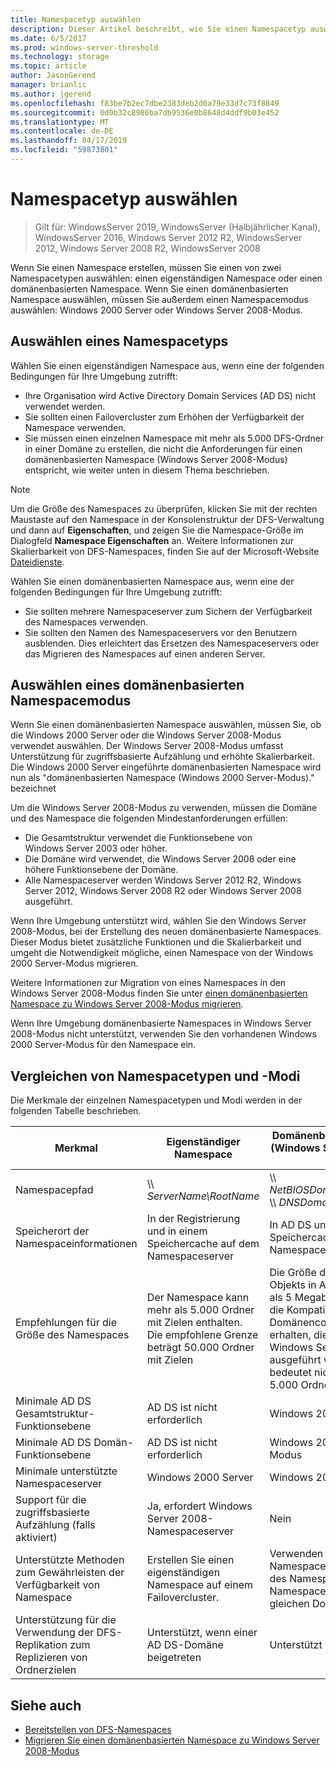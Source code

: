 ```yaml
---
title: Namespacetyp auswählen
description: Dieser Artikel beschreibt, wie Sie einen Namespacetyp auswählen.
ms.date: 6/5/2017
ms.prod: windows-server-threshold
ms.technology: storage
ms.topic: article
author: JasonGerend
manager: brianlic
ms.author: jgerend
ms.openlocfilehash: f83be7b2ec7dbe2383deb2d0a79e33d7c73f8849
ms.sourcegitcommit: 0d0b32c8986ba7db9536e0b8648d4ddf9b03e452
ms.translationtype: MT
ms.contentlocale: de-DE
ms.lasthandoff: 04/17/2019
ms.locfileid: "59873801"
---
```

# <a name="choose-a-namespace-type"></a>Namespacetyp auswählen

> Gilt für: WindowsServer 2019, WindowsServer (Halbjährlicher Kanal), WindowsServer 2016, Windows Server 2012 R2, WindowsServer 2012, Windows Server 2008 R2, WindowsServer 2008

Wenn Sie einen Namespace erstellen, müssen Sie einen von zwei Namespacetypen auswählen: einen eigenständigen Namespace oder einen domänenbasierten Namespace. Wenn Sie einen domänenbasierten Namespace auswählen, müssen Sie außerdem einen Namespacemodus auswählen: Windows 2000 Server oder Windows Server 2008-Modus.

## <a name="choosing-a-namespace-type"></a>Auswählen eines Namespacetyps

Wählen Sie einen eigenständigen Namespace aus, wenn eine der folgenden Bedingungen für Ihre Umgebung zutrifft:

-   Ihre Organisation wird Active Directory Domain Services (AD DS) nicht verwendet werden.
-   Sie sollten einen Failovercluster zum Erhöhen der Verfügbarkeit der Namespace verwenden.
-   Sie müssen einen einzelnen Namespace mit mehr als 5.000 DFS-Ordner in einer Domäne zu erstellen, die nicht die Anforderungen für einen domänenbasierten Namespace (Windows Server 2008-Modus) entspricht, wie weiter unten in diesem Thema beschrieben.

> [!NOTE]
> Um die Größe des Namespaces zu überprüfen, klicken Sie mit der rechten Maustaste auf den Namespace in der Konsolenstruktur der DFS-Verwaltung und dann auf **Eigenschaften**, und zeigen Sie die Namespace-Größe im Dialogfeld **Namespace Eigenschaften** an. Weitere Informationen zur Skalierbarkeit von DFS-Namespaces, finden Sie auf der Microsoft-Website [Dateidienste](https://technet.microsoft.com/library/cc771548.aspx).

Wählen Sie einen domänenbasierten Namespace aus, wenn eine der folgenden Bedingungen für Ihre Umgebung zutrifft:

-   Sie sollten mehrere Namespaceserver zum Sichern der Verfügbarkeit des Namespaces verwenden.
-   Sie sollten den Namen des Namespaceservers vor den Benutzern ausblenden. Dies erleichtert das Ersetzen des Namespaceservers oder das Migrieren des Namespaces auf einen anderen Server.

## <a name="choosing-a-domain-based-namespace-mode"></a>Auswählen eines domänenbasierten Namespacemodus

Wenn Sie einen domänenbasierten Namespace auswählen, müssen Sie, ob die Windows 2000 Server oder die Windows Server 2008-Modus verwendet auswählen. Der Windows Server 2008-Modus umfasst Unterstützung für zugriffsbasierte Aufzählung und erhöhte Skalierbarkeit. Die Windows 2000 Server eingeführte domänenbasierten Namespace wird nun als "domänenbasierten Namespace (Windows 2000 Server-Modus)." bezeichnet

Um die Windows Server 2008-Modus zu verwenden, müssen die Domäne und des Namespace die folgenden Mindestanforderungen erfüllen:

-   Die Gesamtstruktur verwendet die Funktionsebene von Windows Server 2003 oder höher.
-   Die Domäne wird verwendet, die Windows Server 2008 oder eine höhere Funktionsebene der Domäne.
-   Alle Namespaceserver werden Windows Server 2012 R2, Windows Server 2012, Windows Server 2008 R2 oder Windows Server 2008 ausgeführt.

Wenn Ihre Umgebung unterstützt wird, wählen Sie den Windows Server 2008-Modus, bei der Erstellung des neuen domänenbasierte Namespaces. Dieser Modus bietet zusätzliche Funktionen und die Skalierbarkeit und umgeht die Notwendigkeit mögliche, einen Namespace von der Windows 2000 Server-Modus migrieren.

Weitere Informationen zur Migration von eines Namespaces in den Windows Server 2008-Modus finden Sie unter [einen domänenbasierten Namespace zu Windows Server 2008-Modus migrieren](migrate-a-domain-based-namespace-to-windows-server-2008-mode.md).

Wenn Ihre Umgebung domänenbasierte Namespaces in Windows Server 2008-Modus nicht unterstützt, verwenden Sie den vorhandenen Windows 2000 Server-Modus für den Namespace ein.

## <a name="comparing-namespace-types-and-modes"></a>Vergleichen von Namespacetypen und -Modi

Die Merkmale der einzelnen Namespacetypen und Modi werden in der folgenden Tabelle beschrieben.

|Merkmal|Eigenständiger Namespace|Domänenbasierter Namespace (Windows Server 2000 Server-Modus) |Domänenbasierter Namespace (Windows Server 2008 Server Modus) | 
|---|---|---|---|
|Namespacepfad|\\\ *ServerName\RootName* |\\\ *NetBIOSDomainName\RootName* <br />\\\ *DNSDomainName\RootName*|\\\ *NetBIOSDomainName\RootName* <br /> \\\ *DNSDomainName\RootName*|
|Speicherort der Namespaceinformationen|In der Registrierung und in einem Speichercache auf dem Namespaceserver|In AD DS und in einem Speichercache auf jedem Namespaceserver|In AD DS und in einem Speichercache auf jedem Namespaceserver|
|Empfehlungen für die Größe des Namespaces|Der Namespace kann mehr als 5.000 Ordner mit Zielen enthalten. Die empfohlene Grenze beträgt 50.000 Ordner mit Zielen|Die Größe des Namespace-Objekts in AD DS sollte geringer als 5 Megabyte (MB) sein, um die Kompatibilität mit Domänencontrollern aufrecht zu erhalten, die nicht unter Windows Server 2008 ausgeführt werden. Dies bedeutet nicht mehr als ca. 5.000 Ordner mit Zielen.|Der Namespace kann mehr als 5.000 Ordner mit Zielen enthalten. Die empfohlene Grenze beträgt 50.000 Ordner mit Zielen |
|Minimale AD DS Gesamtstruktur-Funktionsebene|AD DS ist nicht erforderlich|Windows 2000|Windows Server 2003|
|Minimale AD DS Domän-Funktionsebene|AD DS ist nicht erforderlich|Windows 2000 im gemischten Modus|WindowsServer 2008|
|Minimale unterstützte Namespaceserver|Windows 2000 Server|Windows 2000 Server|WindowsServer 2008|
|Support für die zugriffsbasierte Aufzählung (falls aktiviert)|Ja, erfordert Windows Server 2008-Namespaceserver|Nein|Ja|
|Unterstützte Methoden zum Gewährleisten der Verfügbarkeit von Namespace|Erstellen Sie einen eigenständigen Namespace auf einem Failovercluster.|Verwenden Sie mehrerer Namespaceserver zum Hosten des Namespace. (Die Namespaceserver müssen in der gleichen Domäne sein.)|Verwenden Sie mehrerer Namespaceserver zum Hosten des Namespace. (Die Namespaceserver müssen in der gleichen Domäne sein.)|
|Unterstützung für die Verwendung der DFS-Replikation zum Replizieren von Ordnerzielen|Unterstützt, wenn einer AD DS-Domäne beigetreten|Unterstützt|Unterstützt|

## <a name="see-also"></a>Siehe auch

-   [Bereitstellen von DFS-Namespaces](deploying-dfs-namespaces.md)
-   [Migrieren Sie einen domänenbasierten Namespace zu Windows Server 2008-Modus](migrate-a-domain-based-namespace-to-windows-server-2008-mode.md)


